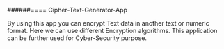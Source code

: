 ######==== Cipher-Text-Generator-App

By using this app you can encrypt Text data in another text or numeric format.
Here we can use different Encryption algorithms.
This application can be further used for Cyber-Security purpose.